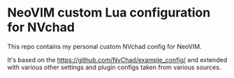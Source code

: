 # NeoVIM custom Lua configuration for NVchad

This repo contains my personal custom NVchad config for NeoVIM.

It's based on the https://github.com/NvChad/example_config/ and extended
with various other settings and plugin configs taken from various sources. 
